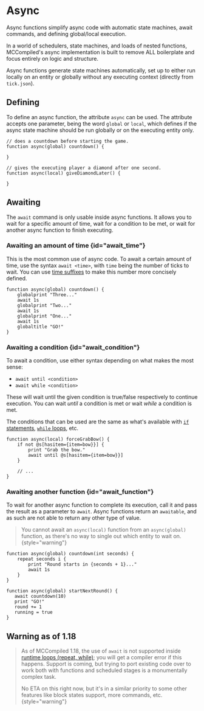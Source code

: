 # Async

<primary-label ref="runtime"/>

<link-summary>
Async functions simplify async code with automatic state machines, await commands, and defining global/local execution.
</link-summary>

In a world of schedulers, state machines, and loads of nested functions, MCCompiled's async implementation is built to
remove ALL boilerplate and focus entirely on logic and structure.

Async functions generate state machines automatically, set up to either run locally on an entity or globally without
any executing context (directly from `tick.json`).

## Defining
To define an async function, the attribute `async` can be used. The attribute accepts one parameter, being the word
`global` or `local`, which defines if the async state machine should be run globally or on the executing entity only.
```%lang%
// does a countdown before starting the game.
function async(global) countdown() {

}

// gives the executing player a diamond after one second.
function async(local) giveDiamondLater() {

}
```

## Awaiting
The `await` command is only usable inside async functions. It allows you to wait for a specific amount of time, wait for
a condition to be met, or wait for another async function to finish executing.

### Awaiting an amount of time  {id="await_time"}
This is the most common use of async code. To await a certain amount of time, use the syntax `await <time>`, with `time`
being the number of ticks to wait. You can use [time suffixes](Syntax.md#time-suffixes) to make this number more concisely
defined.
```%lang%
function async(global) countdown() {
    globalprint "Three..."
    await 1s
    globalprint "Two..."
    await 1s
    globalprint "One..."
    await 1s
    globaltitle "GO!"
}
```

### Awaiting a condition {id="await_condition"}
To await a condition, use either syntax depending on what makes the most sense:
- `await until <condition>`
- `await while <condition>`

These will wait until the given condition is true/false respectively to continue execution. You can wait
_until_ a condition is met or wait _while_ a condition is met.

The conditions
that can be used are the same as what's available with [`if` statements](Comparison.md), [`while` loops](Loops.md#while), etc.
```%lang%
function async(local) forceGrabBow() {
    if not @s[hasitem={item=bow}}] {
        print "Grab the bow."
        await until @s[hasitem={item=bow}}]
    }
    
    // ...
}
```

### Awaiting another function {id="await_function"}
To wait for another async function to complete its execution, call it and pass the result as a parameter to `await`.
Async functions return an `awaitable`, and as such are not able to return any other type of value.

> You cannot await an `async(local)` function from an `async(global)` function, as there's no way to single out which
> entity to wait on.
> {style="warning"}

```%lang%
function async(global) countdown(int seconds) {
    repeat seconds i {
        print "Round starts in {seconds + 1}..."
        await 1s
    }
}

function async(global) startNextRound() {
   await countdown(10)
   print "GO!"
   round += 1
   running = true
}
```

## Warning as of 1.18

>As of MCCompiled 1.18, the use of `await` is not supported inside [runtime loops (repeat, while)](Loops.md); you will
>get a compiler error if this happens. Support is coming, but trying to port existing code over to work both with functions
>and scheduled stages is a monumentally complex task.
>
>No ETA on this right now, but it's in a similar priority to some other features like block states support, more commands, etc.
> {style="warning"}

